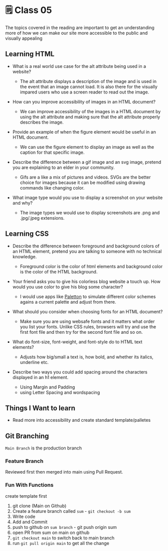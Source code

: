 # 🗒️ Class 05

The topics covered in the reading are important to get an understanding more of how we can make our site more accessible to the public and visually appealing

## Learning HTML

- What is a real world use case for the alt attribute being used in a website?
  - The alt attribute displays a description of the image and is used in the event that an image cannot load. It is also there for the visually impared users who use a screen reader to read out the image.

- How can you improve accessibility of images in an HTML document?
  - We can improve accessibility of the images in a HTML document by using the alt attribute and making sure that the alt attribute properly describes the image.

- Provide an example of when the figure element would be useful in an HTML document.
  - We can use the figure element to display an image as well as the caption for that specific image.
  
- Describe the difference between a gif image and an svg image, pretend you are explaining to an elder in your community.
  - Gifs are a like a mix of pictures and videos. SVGs are the better choice for images because it can be modified using drawing commands like changing color.

- What image type would you use to display a screenshot on your website and why?
  - The image types we would use to display screenshots are .png and .jpg/.jpeg extensions.

## Learning CSS

- Describe the difference between foreground and background colors of an HTML element, pretend you are talking to someone with no technical knowledge.
  - Foreground color is the color of html elements and background color is the color of the HTML background.

- Your friend asks you to give his colorless blog website a touch up. How would you use color to give his blog some character?
  - I would use apps like [Paletton](https://www.paletton.com/) to simulate different color schemes agains a current palette and adjust from there.

- What should you consider when choosing fonts for an HTML document?
  - Make sure you are using websafe fonts and it matters what order you list your fonts. Unlike CSS rules, browsers will try and use the first font file and then try for the second font file and so on.

- What do font-size, font-weight, and font-style do to HTML text elements?
  - Adjusts how big/small a text is, how bold, and whether its italics, underline etc.

- Describe two ways you could add spacing around the characters displayed in an h1 element.
  - Using Margin and Padding
  - using Letter Spacing and wordspacing

## Things I Want to learn

- Read more into accessibility and create standard template/palletes

## Git Branching

`Main Branch` is the production branch

### Feature Branch

Reviewed first then merged into main using Pull Request.

### Fun With Functions

create template first

1. git clone (Main on Github)
2. Create a feature branch called `sum` - `git checkout -b sum`
3. Write code
4. Add and Commit
5. push to github on `sum branch` - git push origin sum
6. open PR from sum on main on github
7. `git checkout main` to switch back to main branch
8. run `git pull origin main` to get all the change
